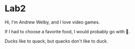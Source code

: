 # Lab2

Hi, I'm Andrew Welby, and I love video games.

If I had to choose a favorite food, I would probably go with :pizza:.

Ducks like to quack, but quacks don't like to duck.